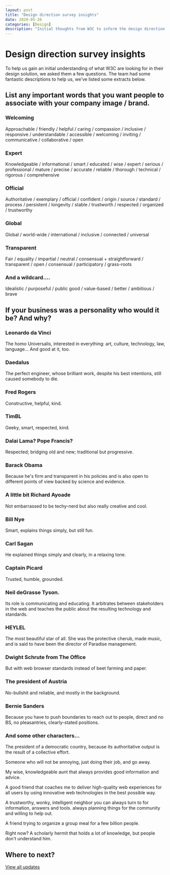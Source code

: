 ```yaml
---
layout: post
title: "Design direction survey insights"
date: 2020-05-26
categories: [Design]
description: "Initial thoughts from W3C to inform the design direction."
---
```

# Design direction survey insights

To help us gain an initial understanding of what W3C are looking for in their design solution, we asked them a few questions. The team had some fantastic descriptions to help us, we’ve listed some extracts below.

## List any important words that you want people to associate with your company image / brand.

### Welcoming

Approachable / friendly / helpful  / caring / compassion / inclusive / responsive / understandable / accessible / welcoming / inviting / communicative / collaborative / open

### Expert

Knowledgeable / informational / smart / educated / wise / expert / serious / professional / mature / precise / accurate / reliable / thorough / technical / rigorous / comprehensive

### Official

Authoritative / exemplary / official / confident / origin / source / standard / process / persistent / longevity / stable / trustworth / respected / organized / trustworthy

### Global

Global / world-wide / international / inclusive / connected / universal

### Transparent

Fair / equality / impartial / neutral / consensual + straightforward / transparent / open / consensual / participatory / grass-roots

### And a wildcard….

Idealistic / purposeful / public good / value-based / better / ambitious / brave

## If your business was a personality who would it be? And why?

### Leonardo da Vinci

The homo Universalis, interested in everything: art, culture, technology, law, language... And good at it, too.

### Daedalus

The perfect engineer, whose brilliant work, despite his best intentions, still caused somebody to die.

### Fred Rogers

Constructive, helpful, kind.

### TimBL

Geeky, smart, respected, kind.

### Dalai Lama? Pope Francis?

Respected; bridging old and new; traditional but progressive.

### Barack Obama 

Because he's firm and transparent in his policies and is also open to different points of view backed by science and evidence.

### A little bit Richard Ayoade

Not embarrassed to be techy-nerd but also really creative and cool. 

### Bill Nye 

Smart, explains things simply, but still fun.

### Carl Sagan

He explained things simply and clearly, in a relaxing tone. 

### Captain Picard

Trusted, humble, grounded.

### Neil deGrasse Tyson. 

Its role is communicating and educating. It arbitrates between stakeholders in the web and teaches the public about the resulting technology and standards.

### HEYLEL

The most beautiful star of all. She was the protective cherub, made music, and is said to have been the director of Paradise management.

### Dwight Schrute from The Office

But with web browser standards instead of beet farming and paper. 

### The president of Austria

No-bullshit and reliable, and mostly in the background. 

### Bernie Sanders

Because you have to push boundaries to reach out to people, direct and no BS, no pleasantries, clearly-stated positions.

### And some other characters...

The president of a democratic country, because its authoritative output is the result of a collective effort. 

Someone who will not be annoying, just doing their job, and go away. 

My wise, knowledgeable aunt that always provides good information and advice. 

A good friend that coaches me to deliver high-quality web experiences for all users by using innovative web technologies in the best possible way. 

A trustworthy, wonky, intelligent neighbor you can always turn to for information, answers and tools. always planning things for the community and willing to help out. 

A friend trying to organize a group meal for a few billion people. 

Right now? A scholarly hermit that holds a lot of knowledge, but people don't understand him. 

## Where to next? 
[View all updates](../updates/)
